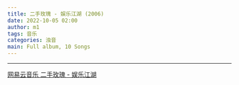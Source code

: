 ```yaml
---
title: 二手玫瑰 - 娱乐江湖 (2006)
date: 2022-10-05 02:00
author: m1
tags: 音乐
categories: 浊音
main: Full album, 10 Songs
---
```


<link rel="stylesheet" href="/css/APlayer.min.css">
<div id="aplayer"></div>
<script src="/js/APlayer.min.js"></script>
<script>
    const ap = new APlayer({
    container: document.getElementById('aplayer'),
    lrcType: 3,
    loop: 'none',
    audio: [
        {
        name: '狼心狗肺',
        artist: '二手玫瑰',
        url: '01 狼心狗肺.m4a',
        cover: 'Cover.png',
        lrc: '01 狼心狗肺.lrc',
        },
        {
        name: '娱乐江湖',
        artist: '二手玫瑰',
        url: '02 娱乐江湖.m4a',
        cover: 'Cover.png',
        lrc: '02 娱乐江湖.lrc',
        },
        {
        name: 'E时代桃源',
        artist: '二手玫瑰',
        url: '03 E时代桃源.m4a',
        cover: 'Cover.png',
        lrc: '03 E时代桃源.lrc',
        },
        {
        name: '夜深了',
        artist: '二手玫瑰',
        url: '04 夜深了.m4a',
        cover: 'Cover.png',
        lrc: '04 夜深了.lrc',
        },
        {
        name: '感觉错了',
        artist: '二手玫瑰',
        url: '05 感觉错了.m4a',
        cover: 'Cover.png',
        lrc: '05 感觉错了.lrc',
        },
        {
        name: '起飞',
        artist: '二手玫瑰',
        url: '06 起飞.m4a',
        cover: 'Cover.png',
        lrc: '06 起飞.lrc',
        },
        {
        name: '命运',
        artist: '二手玫瑰',
        url: '07 命运.m4a',
        cover: 'Cover.png',
        lrc: '07 命运.lrc',
        },
        {
        name: '黏人',
        artist: '二手玫瑰',
        url: '08 跳大神.m4a',
        cover: 'Cover.png',
        lrc: '08 跳大神.lrc',
        },
        {
        name: '可是我还是在歌唱',
        artist: '二手玫瑰',
        url: '09 可是我还是在歌唱.m4a',
        cover: 'Cover.png',
        lrc: '09 可是我还是在歌唱.lrc',
        },
        {
        name: '春天的故事',
        artist: '二手玫瑰',
        url: '10 春天的故事.m4a',
        cover: 'Cover.png',
        lrc: '10 春天的故事.lrc',
        }
    ]
});
</script>

---

[网易云音乐 二手玫瑰 - 娱乐江湖](https://music.163.com/#/album?id=34880)